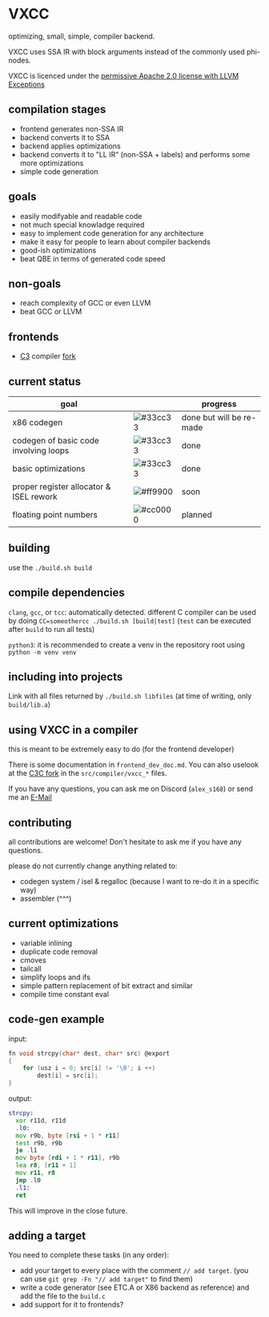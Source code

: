 # VXCC
optimizing, small, simple, compiler backend.

VXCC uses SSA IR with block arguments instead of the commonly used phi-nodes.

VXCC is licenced under the [permissive Apache 2.0 license with LLVM Exceptions](LICENCE)

## compilation stages
- frontend generates non-SSA IR
- backend converts it to SSA
- backend applies optimizations
- backend converts it to "LL IR" (non-SSA + labels) and performs some more optimizations
- simple code generation

## goals
- easily modifyable and readable code
- not much special knowladge required
- easy to implement code generation for any architecture
- make it easy for people to learn about compiler backends
- good-ish optimizations
- beat QBE in terms of generated code speed

## **non**-goals
- reach complexity of GCC or even LLVM
- beat GCC or LLVM

## frontends
- [C3](https://c3-lang.org/) compiler [fork](https://github.com/alex-s168/c3c)

## current status
| goal                                    |   | progress |
| --------------------------------------- | - | -------- |
| x86 codegen                             | ![#33cc33](https://placehold.co/15x15/33cc33/33cc33.png) | done but will be re-made |
| codegen of basic code involving loops   | ![#33cc33](https://placehold.co/15x15/33cc33/33cc33.png) | done    |
| basic optimizations                     | ![#33cc33](https://placehold.co/15x15/33cc33/33cc33.png) | done    |
| proper register allocator & ISEL rework | ![#ff9900](https://placehold.co/15x15/ff9900/ff9900.png) | soon    |
| floating point numbers                  | ![#cc0000](https://placehold.co/15x15/cc0000/cc0000.png) | planned |

## building
use the `./build.sh build`

## compile dependencies 
`clang`, `gcc`, or `tcc`: automatically detected. different C compiler can be used by doing `CC=someothercc ./build.sh [build|test]` (`test` can be executed after `build` to run all tests)

`python3`: it is recommended to create a venv in the repository root using `python -m venv venv`

## including into projects
Link with all files returned by `./build.sh libfiles` (at time of writing, only `build/lib.a`)

## using VXCC in a compiler
this is meant to be extremely easy to do (for the frontend developer)

There is some documentation in `frontend_dev_doc.md`.
You can also uselook at the [C3C fork](https://github.com/alex-s168/c3c) in the `src/compiler/vxcc_*` files.

If you have any questions, you can ask me on Discord (`alex_s168`) or send me an [E-Mail](mailto:alexandernutz68@gmail.com)

## contributing
all contributions are welcome! Don't hesitate to ask me if you have any questions.

please do not currently change anything related to:
- codegen system / isel & regalloc (because I want to re-do it in a specific way)
- assembler (^^^)

## current optimizations
- variable inlining
- duplicate code removal
- cmoves
- tailcall
- simplify loops and ifs
- simple pattern replacement of bit extract and similar
- compile time constant eval

## code-gen example
input:
```c
fn void strcpy(char* dest, char* src) @export 
{
    for (usz i = 0; src[i] != '\0'; i ++)
        dest[i] = src[i];
}
```
output:
```asm
strcpy:
  xor r11d, r11d
  .l0:
  mov r9b, byte [rsi + 1 * r11]
  test r9b, r9b
  je .l1
  mov byte [rdi + 1 * r11], r9b
  lea r8, [r11 + 1]
  mov r11, r8
  jmp .l0
  .l1:
  ret
```
This will improve in the close future.

## adding a target 
You need to complete these tasks (in any order):
- add your target to every place with the comment `// add target`.
  (you can use `git grep -Fn "// add target"` to find them)
- write a code generator (see ETC.A or X86 backend as reference) and add the file to the `build.c`
- add support for it to frontends?
